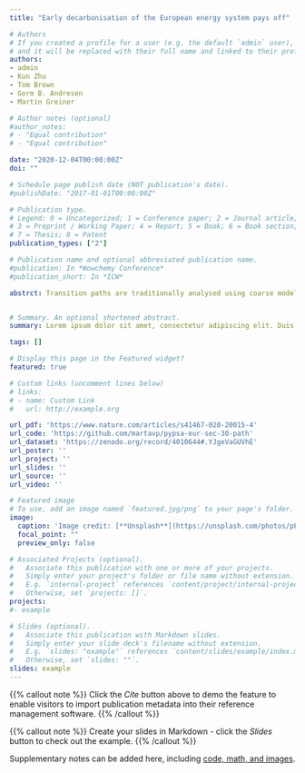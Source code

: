 ```yaml
---
title: "Early decarbonisation of the European energy system pays off"

# Authors
# If you created a profile for a user (e.g. the default `admin` user), write the username (folder name) here 
# and it will be replaced with their full name and linked to their profile.
authors:
- admin
- Kun Zhu
- Tom Brown
- Gorm B. Andresen 
- Martin Greiner 

# Author notes (optional)
#author_notes:
# - "Equal contribution"
# - "Equal contribution"

date: "2020-12-04T00:00:00Z"
doi: ""

# Schedule page publish date (NOT publication's date).
#publishDate: "2017-01-01T00:00:00Z"

# Publication type.
# Legend: 0 = Uncategorized; 1 = Conference paper; 2 = Journal article;
# 3 = Preprint / Working Paper; 4 = Report; 5 = Book; 6 = Book section;
# 7 = Thesis; 8 = Patent
publication_types: ["2"]

# Publication name and optional abbreviated publication name.
#publication: In *Wowchemy Conference*
#publication_short: In *ICW*

abstrct: Transition paths are traditionally analysed using coarse models with annual resolution and neglecting transmission grids, while power system models with detailed network representation miss other sectors and the existence of a limited carbon budget. In this work, we combine the two approaches and investigate transition paths in Europe using a model that: (i) includes uninterrupted hourly resolution and network representation, (ii) couples the power system with the heating and transport sectors and (iii) uses myopic optimization for a given carbon budget. This approach unveils two significant results. First, our analysis shows that it is cost-effective to use solar photovoltaics and wind as the cornerstone of a future decarbonised European Energy system. This contradicts the traditional energy transition narrative that comprises mostly scenarios requiring a significant contribution from biomass and/or nuclear. Second, the myopic modelling approach implemented here for the first time enables us to identify that following an early and steady path in which emissions are strongly reduced in the first decade is more cost-effective than following a late and rapid path in which low initial reduction targets quickly deplete the carbon budget and require a sharp reduction later. 


# Summary. An optional shortened abstract.
summary: Lorem ipsum dolor sit amet, consectetur adipiscing elit. Duis posuere tellus ac convallis placerat. Proin tincidunt magna sed ex sollicitudin condimentum.

tags: []

# Display this page in the Featured widget?
featured: true

# Custom links (uncomment lines below)
# links:
# - name: Custom Link
#   url: http://example.org

url_pdf: 'https://www.nature.com/articles/s41467-020-20015-4'
url_code: 'https://github.com/martavp/pypsa-eur-sec-30-path'
url_dataset: 'https://zenodo.org/record/4010644#.YJgeVaGUVhE'
url_poster: ''
url_project: ''
url_slides: ''
url_source: ''
url_video: ''

# Featured image
# To use, add an image named `featured.jpg/png` to your page's folder. 
image:
  caption: 'Image credit: [**Unsplash**](https://unsplash.com/photos/pLCdAaMFLTE)'
  focal_point: ""
  preview_only: false

# Associated Projects (optional).
#   Associate this publication with one or more of your projects.
#   Simply enter your project's folder or file name without extension.
#   E.g. `internal-project` references `content/project/internal-project/index.md`.
#   Otherwise, set `projects: []`.
projects:
#- example

# Slides (optional).
#   Associate this publication with Markdown slides.
#   Simply enter your slide deck's filename without extension.
#   E.g. `slides: "example"` references `content/slides/example/index.md`.
#   Otherwise, set `slides: ""`.
slides: example
---
```


{{% callout note %}}
Click the *Cite* button above to demo the feature to enable visitors to import publication metadata into their reference management software.
{{% /callout %}}

{{% callout note %}}
Create your slides in Markdown - click the *Slides* button to check out the example.
{{% /callout %}}

Supplementary notes can be added here, including [code, math, and images](https://wowchemy.com/docs/writing-markdown-latex/).
